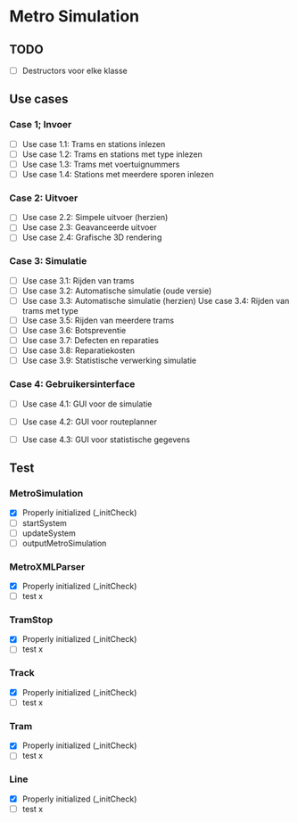 # Metro Simulation

## TODO
- [ ] Destructors voor elke klasse

## Use cases

### Case 1; Invoer
-[ ] Use case 1.1: Trams en stations inlezen
-[ ] Use case 1.2: Trams en stations met type inlezen
-[ ] Use case 1.3: Trams met voertuignummers
-[ ] Use case 1.4: Stations met meerdere sporen inlezen

### Case 2: Uitvoer
-[ ] Use case 2.2: Simpele uitvoer (herzien) 
-[ ] Use case 2.3: Geavanceerde uitvoer 
-[ ] Use case 2.4: Grafische 3D rendering

### Case 3: Simulatie
-[ ] Use case 3.1: Rijden van trams
-[ ] Use case 3.2: Automatische simulatie (oude versie)
-[ ] Use case 3.3: Automatische simulatie (herzien) Use case 3.4: Rijden van trams met type
-[ ] Use case 3.5: Rijden van meerdere trams
-[ ] Use case 3.6: Botspreventie
-[ ] Use case 3.7: Defecten en reparaties
-[ ] Use case 3.8: Reparatiekosten
-[ ] Use case 3.9: Statistische verwerking simulatie

### Case 4: Gebruikersinterface
-[ ] Use case 4.1: GUI voor de simulatie
-[ ] Use case 4.2: GUI voor routeplanner
-[ ] Use case 4.3: GUI voor statistische gegevens


## Test
### MetroSimulation
- [x] Properly initialized (_initCheck)
- [ ] startSystem
- [ ] updateSystem
- [ ] outputMetroSimulation
### MetroXMLParser
- [x] Properly initialized (_initCheck)
- [ ] test x
### TramStop
- [x] Properly initialized (_initCheck)
- [ ] test x
### Track
- [x] Properly initialized (_initCheck)
- [ ] test x
### Tram
- [x] Properly initialized (_initCheck)
- [ ] test x
### Line
- [x] Properly initialized (_initCheck)
- [ ] test x
